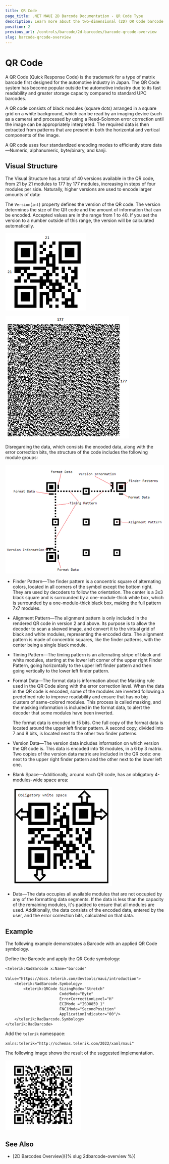 ```yaml
---
title: QR Code
page_title: .NET MAUI 2D Barcode Documentation - QR Code Type
description: Learn more about the two-dimensional (2D) QR Code barcode type supported by the Telerik UI for MAUI Barcode.
position: 2
previous_url: /controls/barcode/2d-barcodes/barcode-qrcode-overview
slug: barcode-qrcode-overview
---
```


# QR Code

A QR Code (Quick Response Code) is the trademark for a type of matrix barcode first designed for the automotive industry in Japan. The QR Code system has become popular outside the automotive industry due to its fast readability and greater storage capacity compared to standard UPC barcodes.

A QR code consists of black modules (square dots) arranged in a square grid on a white background, which can be read by an imaging device (such as a camera) and processed by using a Reed–Solomon error correction until the image can be appropriately interpreted. The required data is then extracted from patterns that are present in both the horizontal and vertical components of the image.

A QR code uses four standardized encoding modes to efficiently store data&mdash;Numeric, alphanumeric, byte/binary, and kanji.

## Visual Structure

The Visual Structure has a total of 40 versions available in the QR code, from 21 by 21 modules to 177 by 177 modules, increasing in steps of four modules per side. Naturally, higher versions are used to encode larger amounts of data:

The `Version`(`int`) property defines the version of the QR code. The version determines the size of the QR code and the amount of information that can be encoded. Accepted values are in the range from 1 to 40. If you set the version to a number outside of this range, the version will be calculated automatically.

![barcode qrcode](images/barcode-2d-barcodes-qrcode-overview001.png)

![barcode qrcode](images/barcode-2d-barcodes-qrcode-overview002.png)

Disregarding the data, which consists the encoded data, along with the error correction bits, the structure of the code includes the following module groups:

![qrcode module groups](images/barcode-2d-barcodes-qrcode-overview003.png)

* Finder Pattern&mdash;The finder pattern is a concentric square of alternating colors, located in all corners of the symbol except the bottom right. They are used by decoders to follow the orientation. The center is a 3x3 black square and is surrounded by a one-module-thick white box, which is surrounded by a one-module-thick black box, making the full pattern 7x7 modules.
* Alignment Pattern&mdash;The alignment pattern is only included in the rendered QR code in version 2 and above. Its purpose is to allow the decoder to scan a skewed image, and convert it to the virtual grid of black and white modules, representing the encoded data. The alignment pattern is made of concentric squares, like the finder patterns, with the center being a single black module.
* Timing Pattern&mdash;The timing pattern is an alternating stripe of black and white modules, starting at the lower left corner of the upper right Finder Pattern, going horizontally to the upper left finder pattern and then going vertically to the lower left finder pattern.
* Format Data&mdash;The format data is information about the Masking rule used in the QR Code along with the error correction level. When the data in the QR code is encoded, some of the modules are inverted following a predefined rule to improve readability and ensure that has no big clusters of same-colored modules. This process is called masking, and the masking information is included in the format data, to alert the decoder that some modules have been inverted.

  The format data is encoded in 15 bits. One full copy of the format data is located around the upper left finder pattern. A second copy, divided into 7 and 8 bits, is located next to the other two finder patterns.

* Version Data&mdash;The version data includes information on which version the QR code is. This data is encoded into 18 modules, in a 6 by 3 matrix. Two copies of the version data matrix are included in the QR code: one next to the upper right finder pattern and the other next to the lower left one.
* Blank Space&mdash;Additionally, around each QR code, has an obligatory 4-modules-wide space area:

  ![qrcode blank space](images/barcode-2d-barcodes-qrcode-overview004.png)

* Data&mdash;The data occupies all available modules that are not occupied by any of the formatting data segments. If the data is less than the capacity of the remaining modules, it's padded to ensure that all modules are used. Additionally, the data consists of the encoded data, entered by the user, and the error correction bits, calculated on that data.

## Example

The following example demonstrates a Barcode with an applied QR Code symbology.

Define the Barcode and apply the QR Code symbology:

```XAML
<telerik:RadBarcode x:Name="barcode"
                    Value="https://docs.telerik.com/devtools/maui/introduction">
    <telerik:RadBarcode.Symbology>
        <telerik:QRCode SizingMode="Stretch"
					    CodeMode="Byte"
					    ErrorCorrectionLevel="H"                                    
					    ECIMode ="ISO8859_1"
					    FNC1Mode="SecondPosition"  
					    ApplicationIndicator="00"/>
    </telerik:RadBarcode.Symbology>
</telerik:RadBarcode>
```

Add the `telerik` namespace:

```XAML
xmlns:telerik="http://schemas.telerik.com/2022/xaml/maui"
```


The following image shows the result of the suggested implementation.

![QRCode](images/barcode-2d-barcodes-qrcode-example.png)

## See Also

- [2D Barcodes Overview]({% slug 2dbarcode-overview %})
